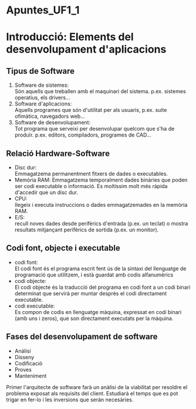 # Apuntes_UF1_1
# Introducció: Elements del desenvolupament d'aplicacions
## Tipus de Software
1. Software de sistemes:  
    Són aquells que treballen amb el maquinari del sistema. p.ex. sistemes operatius, els drivers...
2. Software d'aplicacions:  
    Aquells programes que són d'utilitat per als usuaris, p.ex. suite ofimàtica, navegadors web...
3. Software de desenvolupament:  
    Tot programa que serveixi per desenvolupar quelcom que s'ha de produïr. p.ex. editors, compiladors, programes de CAD...

## Relació Hardware-Software
* Disc dur:  
    Emmagatzema permanentment fitxers de dades o executables.
* Memòria RAM: 
    Emmagatzema temporalment dades binàries que poden ser codi executable o informació. Es moltíssim molt més ràpida d'accedir que un disc dur.
* CPU:  
    llegeix i executa instruccions o dades emmagatzemades en la memòria RAM.
* E/S:  
    recull noves dades desde perifèrics d'entrada (p.ex. un teclat) o mostra resultats mitjançant perifèrics de sortida (p.ex. un monitor).

## Codi font, objecte i executable
* codi font:   
    El codi font és el programa escrit fent ús de la sintaxi del llenguatge de programació que utilitzem, i està guardat amb codis alfanumèrics
* codi objecte:  
    El codi objecte és la traducció del programa en codi font a un codi binari determinat que servirà per muntar després el codi directament executable.
* codi executable:  
    Es compon de codis en llenguatge màquina, expressat en codi binari (amb uns i zeros), que son directament executats per la màquina.

## Fases del desenvolupament de software
* Anàlisi
* Disseny
* Codificació
* Proves
* Manteniment

Primer l'arquitecte de software farà un anàlisi de la viabilitat per resoldre el problema exposat als requisits del client. Estudiarà el temps que es pot trigar en fer-lo i les inversions que seràn necesàries.
